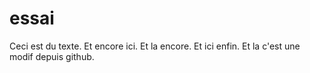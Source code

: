 # essai

Ceci est du texte.
Et encore ici.
Et la encore.
Et ici enfin.
Et la c'est une modif depuis github.
